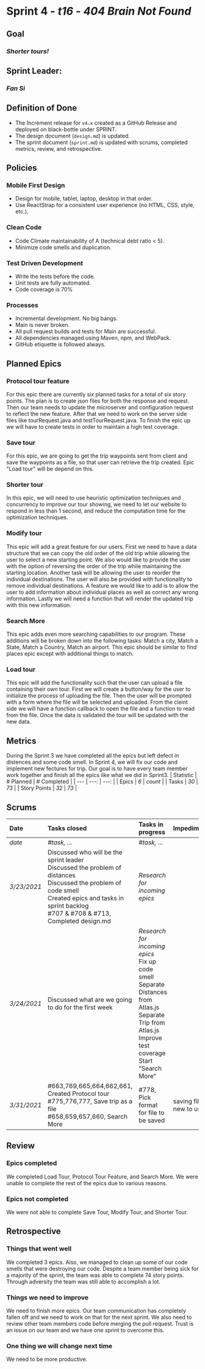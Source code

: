 # Sprint 4 - *t16* - *404 Brain Not Found*

## Goal
### *Shorter tours!*

## Sprint Leader: 
### *Fan Si*

## Definition of Done

* The Increment release for `v4.x` created as a GitHub Release and deployed on black-bottle under SPRINT.
* The design document (`design.md`) is updated.
* The sprint document (`sprint.md`) is updated with scrums, completed metrics, review, and retrospective.

## Policies

### Mobile First Design
* Design for mobile, tablet, laptop, desktop in that order.
* Use ReactStrap for a consistent user experience (no HTML, CSS, style, etc.).

### Clean Code
* Code Climate maintainability of A (technical debt ratio < 5).
* Minimize code smells and duplication.

### Test Driven Development
* Write the tests before the code.
* Unit tests are fully automated.
* Code coverage is 70%

### Processes
* Incremental development.  No big bangs.
* Main is never broken. 
* All pull request builds and tests for Main are successful.
* All dependencies managed using Maven, npm, and WebPack.
* GitHub etiquette is followed always.


## Planned Epics

### Protocol tour feature
For this epic there are currently six planned tasks for a total of six story points. The plan is to create json files for both the response and request. Then our team needs to update the microserver and configuration request to reflect the new feature. After that we need to work on the server side files like tourRequest.java and testTourRequest.java. To finish the epic up we will have to create tests in order to maintain a high test coverage.

### Save tour
For this epic, we are going to get the trip waypoints sent from client and save the waypoints as a file, so that user can retrieve the trip created. Epic "Load tour" will be depend on this.

### Shorter tour
In this epic, we will need to use heuristic optimization techniques and concurrency to improve our tour showing, we need to let our website to respond in less than 1 second, and reduce the computation time for the optimization techniques.

### Modify tour

This epic will add a great feature for our users. First we need to have a data structure that we can copy the old order of the old trip while allowing the user to select a new starting point. We also would like to provide the user with the option of reversing the order of the trip while maintaining the starting location. Another task will be allowing the user to reorder the individual destinations. The user will also be provided with functionality to remove individual destinations. A feature we would like to add is to allow the user to add information about individual places as well as correct any wrong information. Lastly we will need a function that will render the updated trip with this new information.

### Search More

This epic adds even more searching capabilities to our program. These additions will be broken down into the following tasks: Match a city, Match a State, Match a Country, Match an airport. This epic should be similar to find places epic except with additional things to match.

### Load tour

This epic will add the functionality such that the user can upload a file containing their own tour. First we will create a button/way for the user to initialize the process of uploading the file. Then the user will be prompted with a form where the file will be selected and uploaded. From the cleint side we will have a function callback to open the file and a function to read from the file. Once the data is validated the tour will be updated with the new data.

## Metrics
During the Sprint 3 we have completed all the epics but left defect in distences and some code smell. In Sprint 4, we will fix our code and implement new fectures for trip. Our goal is to have every team member work together and finish all the epics like what we did in Sprint3.
| Statistic | # Planned | # Completed |
| --- | ---: | ---: |
| Epics | *6* | *count* |
| Tasks |  *30*   | *73* | 
| Story Points |  *32*  | *73* | 


## Scrums

| Date | Tasks closed  | Tasks in progress | Impediments |
| :--- | :--- | :--- | :--- |
| *date* | *#task, ...* | *#task, ...* |  | 
| *3/23/2021* | Discussed who will be the sprint leader <br /> Discussed the problem of distances <br /> Discussed the problem of code smell <br /> Created epics and tasks in sprint backlog <br /> #707 & #708 & #713, Completed design.md | *Research for incoming epics* |  |
| *3/24/2021* | Discussed what are we going to do for the first week | *Research for incoming epics* <br /> Fix up code smell <br /> Separate Distances from Atlas.js <br /> Separate Trip from Atlas.js <br /> Improve test coverage <br /> Start “Search More” |  |
| *3/31/2021* | #663,769,665,664,662,661, Created Protocol tour <br /> #775,776,777, Save trip as a file <br /> #658,659,657,660, Search More | #778, Pick format for file to be saved | saving files is new to us |

## Review

### Epics completed  
We completed Load Tour, Protocol Tour Feature, and Search More. We were unable to complete the rest of the epics due to various reasons.

### Epics not completed 
We were not able to complete Save Tour, Modify Tour, and Shorter Tour.

## Retrospective

### Things that went well
We completed 3 epics. Also, we managed to clean up some of our code smells that were destroying our code. Despite a team member being sick for a majority of the sprint, the team was able to complete 74 story points. Through adversity the team was still able to accomplish a lot.

### Things we need to improve
We need to finish more epics. Our team communication has completely fallen off and we need to work on that for the next sprint. We also need to review other team members code before merging the pull request. Trust is an issue on our team and we have one sprint to overcome this.

### One thing we will change next time
We need to be more productive.
